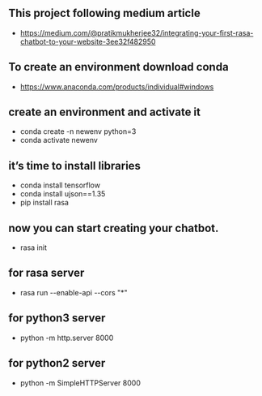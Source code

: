 ## This project following medium article

- https://medium.com/@pratikmukherjee32/integrating-your-first-rasa-chatbot-to-your-website-3ee32f482950

## To create an environment download conda

- https://www.anaconda.com/products/individual#windows

## create an environment and activate it

- conda create -n newenv python=3
- conda activate newenv

## it’s time to install libraries

- conda install tensorflow
- conda install ujson==1.35
- pip install rasa

## now you can start creating your chatbot.

- rasa init

## for rasa server

- rasa run --enable-api --cors "\*"

## for python3 server

- python -m http.server 8000

## for python2 server

- python -m SimpleHTTPServer 8000
